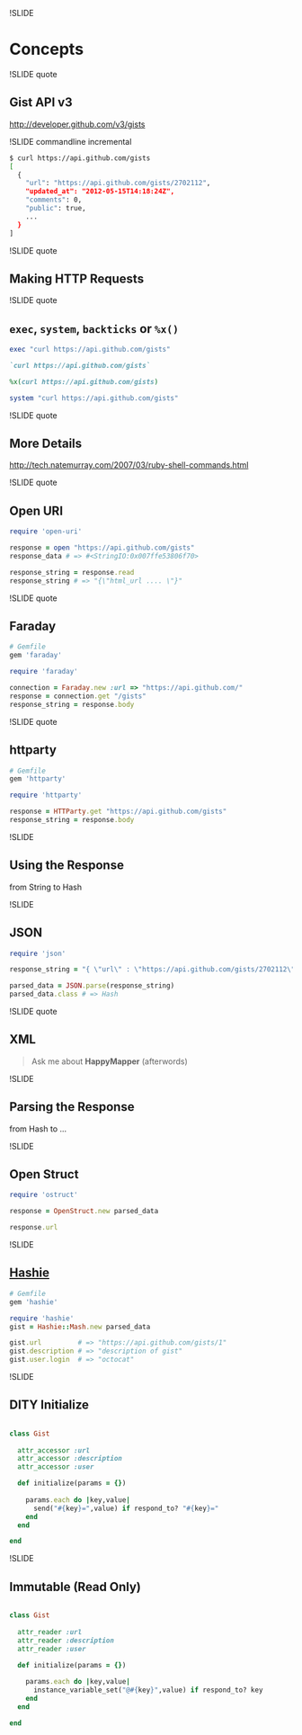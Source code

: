 !SLIDE

# Concepts

!SLIDE quote

## Gist API v3

http://developer.github.com/v3/gists

!SLIDE commandline incremental

```bash
$ curl https://api.github.com/gists
[
  {
    "url": "https://api.github.com/gists/2702112",
    "updated_at": "2012-05-15T14:18:24Z",
    "comments": 0,
    "public": true,
    ...
  }
]
```

!SLIDE quote

## Making HTTP Requests

!SLIDE quote

## `exec`, `system`, `backticks` or `%x()`

```ruby
exec "curl https://api.github.com/gists"

`curl https://api.github.com/gists`

%x(curl https://api.github.com/gists)

system "curl https://api.github.com/gists"
```

!SLIDE quote

## More Details

http://tech.natemurray.com/2007/03/ruby-shell-commands.html

!SLIDE quote

## Open URI

```ruby
require 'open-uri'

response = open "https://api.github.com/gists"
response_data # => #<StringIO:0x007ffe53806f70>

response_string = response.read
response_string # => "{\"html_url .... \"}"
```

!SLIDE quote

## Faraday

```ruby
# Gemfile
gem 'faraday'
```

```ruby
require 'faraday'

connection = Faraday.new :url => "https://api.github.com/"
response = connection.get "/gists"
response_string = response.body
```

!SLIDE quote

## httparty

```ruby
# Gemfile
gem 'httparty'
```

```ruby
require 'httparty'

response = HTTParty.get "https://api.github.com/gists"
response_string = response.body
```

!SLIDE

## Using the Response

from String to Hash

!SLIDE

## JSON

```ruby
require 'json'

response_string = "{ \"url\" : \"https://api.github.com/gists/2702112\" }"

parsed_data = JSON.parse(response_string)
parsed_data.class # => Hash
```

!SLIDE quote

## XML

> Ask me about __HappyMapper__ (afterwords)

!SLIDE

## Parsing the Response

from Hash to ...

!SLIDE

## Open Struct

```ruby
require 'ostruct'

response = OpenStruct.new parsed_data

response.url
```

!SLIDE

## [Hashie](https://github.com/intridea/hashie/tree/1-1-stable)

```ruby
# Gemfile
gem 'hashie'
```

```ruby
require 'hashie'
gist = Hashie::Mash.new parsed_data

gist.url         # => "https://api.github.com/gists/1"
gist.description # => "description of gist"
gist.user.login  # => "octocat"
```

!SLIDE

## DITY Initialize

```ruby

class Gist
  
  attr_accessor :url
  attr_accessor :description
  attr_accessor :user

  def initialize(params = {})
    
    params.each do |key,value|
      send("#{key}=",value) if respond_to? "#{key}="
    end
  end

end

```

!SLIDE

## Immutable (Read Only)

```ruby

class Gist
  
  attr_reader :url
  attr_reader :description
  attr_reader :user

  def initialize(params = {})
    
    params.each do |key,value|
      instance_variable_set("@#{key}",value) if respond_to? key
    end
  end

end

```
